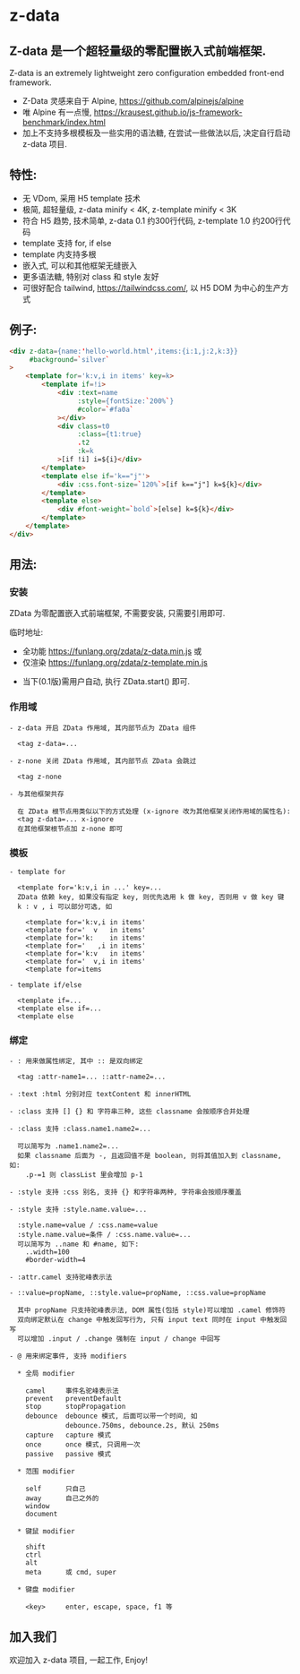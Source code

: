 # z-data


## Z-data 是一个超轻量级的零配置嵌入式前端框架.

Z-data is an extremely lightweight zero configuration embedded front-end framework.

- Z-Data 灵感来自于 Alpine, https://github.com/alpinejs/alpine
- 唯 Alpine 有一点慢, https://krausest.github.io/js-framework-benchmark/index.html
- 加上不支持多根模板及一些实用的语法糖, 在尝试一些做法以后, 决定自行启动 z-data 项目.

## 特性:

- 无 VDom, 采用 H5 template 技术
- 极简, 超轻量级, z-data minify < 4K, z-template minify < 3K
- 符合 H5 趋势, 技术简单, z-data 0.1 约300行代码, z-template 1.0 约200行代码
- template 支持 for, if else
- template 内支持多根
- 嵌入式, 可以和其他框架无缝嵌入
- 更多语法糖, 特别对 class 和 style 友好
- 可很好配合 tailwind, https://tailwindcss.com/, 以 H5 DOM 为中心的生产方式

## 例子:

```html
<div z-data={name:'hello-world.html',items:{i:1,j:2,k:3}}
     #background=`silver`
>
    <template for='k:v,i in items' key=k>
        <template if=!i>
            <div :text=name
                 :style={fontSize:`200%`}
                 #color=`#fa0a`
            ></div>
            <div class=t0
                 :class={t1:true}
                 .t2
                 :k=k
            >[if !i] i=${i}</div>
        </template>
        <template else if='k=="j"'>
            <div :css.font-size=`120%`>[if k=="j"] k=${k}</div>
        </template>
        <template else>
            <div #font-weight=`bold`>[else] k=${k}</div>
        </template>
    </template>
</div>
```

## 用法:

### 安装

ZData 为零配置嵌入式前端框架, 不需要安装, 只需要引用即可.

临时地址:
- 全功能  https://funlang.org/zdata/z-data.min.js
或
- 仅渲染  https://funlang.org/zdata/z-template.min.js

* 当下(0.1版)需用户自动, 执行 ZData.start() 即可.

### 作用域

    - z-data 开启 ZData 作用域, 其内部节点为 ZData 组件

      <tag z-data=...

    - z-none 关闭 ZData 作用域, 其内部节点 ZData 会跳过

      <tag z-none

    - 与其他框架共存

      在 ZData 根节点用类似以下的方式处理 (x-ignore 改为其他框架关闭作用域的属性名):
      <tag z-data=... x-ignore
      在其他框架根节点加 z-none 即可

### 模板

    - template for

      <template for='k:v,i in ...' key=...
      ZData 依赖 key, 如果没有指定 key, 则优先选用 k 做 key, 否则用 v 做 key 键
      k : v , i 可以部分可选, 如

        <template for='k:v,i in items'
        <template for='  v   in items'
        <template for='k:    in items'
        <template for='   ,i in items'
        <template for='k:v   in items'
        <template for='  v,i in items'
        <template for=items

    - template if/else

      <template if=...
      <template else if=...
      <template else

### 绑定

    - : 用来做属性绑定, 其中 :: 是双向绑定

      <tag :attr-name1=... ::attr-name2=...

    - :text :html 分别对应 textContent 和 innerHTML

    - :class 支持 [] {} 和 字符串三种, 这些 classname 会按顺序合并处理

    - :class 支持 :class.name1.name2=...

      可以简写为 .name1.name2=...
      如果 classname 后面为 -, 且返回值不是 boolean, 则将其值加入到 classname, 如:
        .p-=1 则 classList 里会增加 p-1

    - :style 支持 :css 别名, 支持 {} 和字符串两种, 字符串会按顺序覆盖

    - :style 支持 :style.name.value=...

      :style.name=value / :css.name=value
      :style.name.value=条件 / :css.name.value=...
      可以简写为 ..name 和 #name, 如下:
        ..width=100
        #border-width=4

    - :attr.camel 支持驼峰表示法

    - ::value=propName, ::style.value=propName, ::css.value=propName

      其中 propName 只支持驼峰表示法, DOM 属性(包括 style)可以增加 .camel 修饰符
      双向绑定默认在 change 中触发回写行为, 只有 input text 同时在 input 中触发回写
      可以增加 .input / .change 强制在 input / change 中回写

    - @ 用来绑定事件, 支持 modifiers

      * 全局 modifier

        camel     事件名驼峰表示法
        prevent   preventDefault
        stop      stopPropagation
        debounce  debounce 模式, 后面可以带一个时间, 如
                  debounce.750ms, debounce.2s, 默认 250ms
        capture   capture 模式
        once      once 模式, 只调用一次
        passive   passive 模式

      * 范围 modifier

        self      只自己
        away      自己之外的
        window
        document

      * 键鼠 modifier

        shift
        ctrl
        alt
        meta      或 cmd, super

      * 键盘 modifier

        <key>     enter, escape, space, f1 等

## 加入我们

欢迎加入 z-data 项目, 一起工作, Enjoy!
